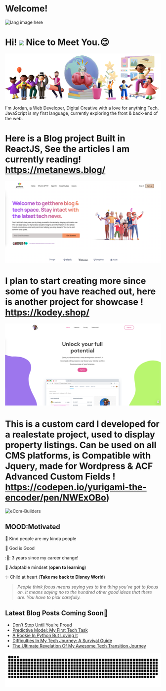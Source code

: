 # Welcome!

<p align="left"><img width=15%" src="https://github.com/alansmathew/alansmathew/raw/master/lang.gif" alt="lang image here" /></p>

# Hi! <img src="https://media.giphy.com/media/hvRJCLFzcasrR4ia7z/giphy.gif" width="30px"> Nice to Meet You.:blush:

![hey](https://github.com/JDevdsn/JDevdsn/blob/master/a-happy.png)
  
I'm Jordan, a Web Developer, Digital Creative with a love for anything Tech. JavaScript is my first language, currently exploring the front & back-end of the web.

# Here is a Blog project Built in ReactJS, See the articles I am currently reading! https://metanews.blog/
![Tech-Blog](https://github.com/JDevdsn/JDevdsn/blob/master/Tech-Blog.png?raw=true)

# I plan to start creating more since some of you have reached out, here is another project for showcase ! https://kodey.shop/
![eCom-Builders](https://github.com/JDevdsn/JDevdsn/blob/master/eCom.png?raw=true)

# This is a custom card I developed for a realestate project, used to display property listings. Can be used on all CMS platforms, is Compatible with Jquery, made for Wordpress & ACF Advanced Custom Fields ! https://codepen.io/yurigami-the-encoder/pen/NWExOBo)
![eCom-Builders](https://codepen.io/yurigami-the-encoder/pen/NWExOBo)

## MOOD:Motivated 

:purple_heart: Kind people are my kinda people

:100: God is Good 

:🚀: 3 years since my career change!

:apple: Adaptable mindset (**open to learning**)

:sparkles: Child at heart (**Take me back to Disney World**)


>*People think focus means saying yes to the thing you've got to focus on. It means saying no to the hundred other good ideas that there are. You have to pick carefully.*

</p>


## Latest Blog Posts Coming Soon📩
<!-- BLOG-POST-LIST:START -->
- [Don’t Stop Until You’re Proud](https://predigt.dev/iwd-dont-stop-until-youre-proud)
- [Predictive Model: My First Tech Task](https://predigt.dev/predictive-model-my-first-tech-task)
- [A Rookie In Python But Loving It](https://predigt.dev/a-rookie-in-python-but-loving-it)
- [Difficulties In My Tech Journey: A Survival Guide](https://predigt.dev/difficulties-in-my-tech-journey-a-survival-guide)
- [The Ultimate Revelation Of My Awesome Tech Transition Journey](https://predigt.dev/the-ultimate-revelation-of-my-awesome-tech-transition-journey)
<!-- BLOG-POST-LIST:END -->



<picture>
  <source
    media="(prefers-color-scheme: dark)"
    srcset="
      https://raw.githubusercontent.com/platane/snk/output/github-contribution-grid-snake-dark.svg
    "
  />
  <source
    media="(prefers-color-scheme: light)"
    srcset="
      https://raw.githubusercontent.com/platane/snk/output/github-contribution-grid-snake.svg
    "
  />
  <img
    alt="github contribution grid snake animation"
    src="https://raw.githubusercontent.com/platane/snk/output/github-contribution-grid-snake.svg"
  />
</picture>


